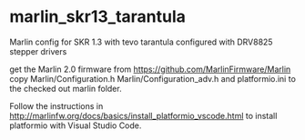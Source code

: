 # marlin_skr13_tarantula
Marlin config for SKR 1.3 with tevo tarantula configured with DRV8825 stepper drivers

get the Marlin 2.0 firmware from https://github.com/MarlinFirmware/Marlin
copy Marlin/Configuration.h Marlin/Configuration_adv.h and platformio.ini to the checked out marlin folder.

Follow the instructions in http://marlinfw.org/docs/basics/install_platformio_vscode.html to install platformio with Visual Studio Code.
